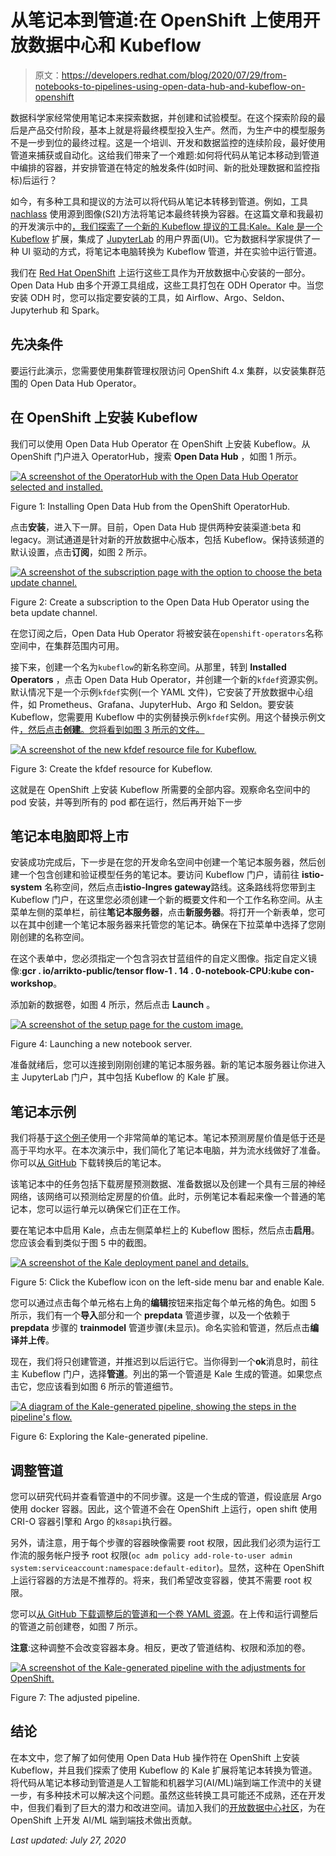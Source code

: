 # 从笔记本到管道:在 OpenShift 上使用开放数据中心和 Kubeflow

> 原文：<https://developers.redhat.com/blog/2020/07/29/from-notebooks-to-pipelines-using-open-data-hub-and-kubeflow-on-openshift>

数据科学家经常使用笔记本来探索数据，并创建和试验模型。在这个探索阶段的最后是产品交付阶段，基本上就是将最终模型投入生产。然而，为生产中的模型服务不是一步到位的最终过程。这是一个培训、开发和数据监控的连续阶段，最好使用管道来捕获或自动化。这给我们带来了一个难题:如何将代码从笔记本移动到管道中编排的容器，并安排管道在特定的触发条件(如时间、新的批处理数据和监控指标)后运行？

如今，有多种工具和提议的方法可以将代码从笔记本转移到管道。例如，工具 [nachlass](https://github.com/nachlass-tools/nachlass) 使用源到图像(S2I)方法将笔记本最终转换为容器。在这篇文章和我最初的开发演示中的[，我们探索了一个新的 Kubeflow 提议的工具:Kale。Kale 是一个](https://developers.redhat.com/devnation/tech-talks/kubeflow-kubernetes/?sc_cid=7013a000002gW1BAAU) [Kubeflow](https://developers.redhat.com/blog/2020/02/10/installing-kubeflow-v0-7-on-openshift-4-2/) 扩展，集成了 [JupyterLab](https://jupyterlab.readthedocs.io/en/stable/) 的用户界面(UI)。它为数据科学家提供了一种 UI 驱动的方式，将笔记本电脑转换为 Kubeflow 管道，并在实验中运行管道。

我们在 [Red Hat OpenShift](https://developers.redhat.com/products/openshift/overview) 上运行这些工具作为开放数据中心安装的一部分。Open Data Hub 由多个开源工具组成，这些工具打包在 ODH Operator 中。当您安装 ODH 时，您可以指定要安装的工具，如 Airflow、Argo、Seldon、Jupyterhub 和 Spark。

## 先决条件

要运行此演示，您需要使用集群管理权限访问 OpenShift 4.x 集群，以安装集群范围的 Open Data Hub Operator。

## 在 OpenShift 上安装 Kubeflow

我们可以使用 Open Data Hub Operator 在 OpenShift 上安装 Kubeflow。从 OpenShift 门户进入 OperatorHub，搜索 **Open Data Hub** ，如图 1 所示。

[![A screenshot of the OperatorHub with the Open Data Hub Operator selected and installed.](img/1e423e510fa3153afb03ace2e7c6d0f7.png "Screen Shot 2020-06-11 at 3.25.19 PM")](/sites/default/files/blog/2020/06/Screen-Shot-2020-06-11-at-3.25.19-PM.png)

Figure 1: Installing Open Data Hub from the OpenShift OperatorHub.

点击**安装**，进入下一屏。目前，Open Data Hub 提供两种安装渠道:beta 和 legacy。测试通道是针对新的开放数据中心版本，包括 Kubeflow。保持该频道的默认设置，点击**订阅**，如图 2 所示。

[![A screenshot of the subscription page with the option to choose the beta update channel.](img/6dd80f2aefbfe569fb6dbe79106a30bf.png "Screen Shot 2020-06-11 at 3.30.39 PM")](/sites/default/files/blog/2020/06/Screen-Shot-2020-06-11-at-3.30.39-PM.png)

Figure 2: Create a subscription to the Open Data Hub Operator using the beta update channel.

在您订阅之后，Open Data Hub Operator 将被安装在`openshift-operators`名称空间中，在集群范围内可用。

接下来，创建一个名为`kubeflow`的新名称空间。从那里，转到 **Installed Operators** ，点击 Open Data Hub Operator，并创建一个新的`kfdef`资源实例。默认情况下是一个示例`kfdef`实例(一个 YAML 文件)，它安装了开放数据中心组件，如 Prometheus、Grafana、JupyterHub、Argo 和 Seldon。要安装 Kubeflow，您需要用 Kubeflow 中的实例替换示例`kfdef`实例。用这个替换示例文件[，然后点击**创建**。您将看到如图 3 所示的文件。](https://raw.githubusercontent.com/opendatahub-io/manifests/v0.7-branch-openshift/kfdef/kfctl_openshift_apiv1.yaml)

[![A screenshot of the new kfdef resource file for Kubeflow.](img/293052be30ec57141f70d386a164ccaf.png "Screen Shot 2020-06-11 at 3.37.33 PM")](/sites/default/files/blog/2020/06/Screen-Shot-2020-06-11-at-3.37.33-PM.png)

Figure 3: Create the kfdef resource for Kubeflow.

这就是在 OpenShift 上安装 Kubeflow 所需要的全部内容。观察命名空间中的 pod 安装，并等到所有的 pod 都在运行，然后再开始下一步

## 笔记本电脑即将上市

安装成功完成后，下一步是在您的开发命名空间中创建一个笔记本服务器，然后创建一个包含创建和验证模型任务的笔记本。要访问 Kubeflow 门户，请前往 **istio-system** 名称空间，然后点击**istio-Ingres gateway**路线。这条路线将您带到主 Kubeflow 门户，在这里您必须创建一个新的概要文件和一个工作名称空间。从主菜单左侧的菜单栏，前往**笔记本服务器**，点击**新服务器**。将打开一个新表单，您可以在其中创建一个笔记本服务器来托管您的笔记本。确保在下拉菜单中选择了您刚刚创建的名称空间。

在这个表单中，您必须指定一个包含羽衣甘蓝组件的自定义图像。指定自定义镜像:**gcr . io/arrikto-public/tensor flow-1 . 14 . 0-notebook-CPU:kube con-workshop**。

添加新的数据卷，如图 4 所示，然后点击 **Launch** 。

[![A screenshot of the setup page for the custom image.](img/dba462a00f7746e03edc356dce7d8851.png "Screen Shot 2020-06-11 at 3.50.01 PM")](/sites/default/files/blog/2020/06/Screen-Shot-2020-06-11-at-3.50.01-PM.png)

Figure 4: Launching a new notebook server.

准备就绪后，您可以连接到刚刚创建的笔记本服务器。新的笔记本服务器让你进入主 JupyterLab 门户，其中包括 Kubeflow 的 Kale 扩展。

## 笔记本示例

我们将基于[这个例子](https://github.com/josephlee94/intuitive-deep-learning)使用一个非常简单的笔记本。笔记本预测房屋价值是低于还是高于平均水平。在本次演示中，我们简化了笔记本电脑，并为流水线做好了准备。你可以[从 GitHub](https://github.com/nakfour/DevnationJune202) 下载转换后的笔记本。

该笔记本中的任务包括下载房屋预测数据、准备数据以及创建一个具有三层的神经网络，该网络可以预测给定房屋的价值。此时，示例笔记本看起来像一个普通的笔记本，您可以运行单元以确保它们正在工作。

要在笔记本中启用 Kale，点击左侧菜单栏上的 Kubeflow 图标，然后点击**启用**。您应该会看到类似于图 5 中的截图。

[![A screenshot of the Kale deployment panel and details.](img/99c2295446627f4f8beb2f2e66145bc3.png "Screen Shot 2020-06-11 at 3.56.11 PM")](/sites/default/files/blog/2020/06/Screen-Shot-2020-06-11-at-3.56.11-PM.png)

Figure 5: Click the Kubeflow icon on the left-side menu bar and enable Kale.

您可以通过点击每个单元格右上角的**编辑**按钮来指定每个单元格的角色。如图 5 所示，我们有一个**导入**部分和一个 **prepdata** 管道步骤，以及一个依赖于 **prepdata** 步骤的 **trainmodel** 管道步骤(未显示)。命名实验和管道，然后点击**编译并上传**。

现在，我们将只创建管道，并推迟到以后运行它。当你得到一个**ok**消息时，前往主 Kubeflow 门户，选择**管道**。列出的第一个管道是 Kale 生成的管道。如果您点击它，您应该看到如图 6 所示的管道细节。

[![A diagram of the Kale-generated pipeline, showing the steps in the pipeline's flow.](img/56d26792f0c7436ccc1a72ad97822cb4.png "Screen Shot 2020-06-11 at 4.00.43 PM")](/sites/default/files/blog/2020/06/Screen-Shot-2020-06-11-at-4.00.43-PM.png)

Figure 6: Exploring the Kale-generated pipeline.

## 调整管道

您可以研究代码并查看管道中的不同步骤。这是一个生成的管道，假设底层 Argo 使用 docker 容器。因此，这个管道不会在 OpenShift 上运行，open shift 使用 CRI-O 容器引擎和 Argo 的`k8sapi`执行器。

另外，请注意，用于每个步骤的容器映像需要 root 权限，因此我们必须为运行工作流的服务帐户授予 root 权限(`oc adm policy add-role-to-user admin system:serviceaccount:namespace:default-editor`)。显然，这种在 OpenShift 上运行容器的方法是不推荐的。将来，我们希望改变容器，使其不需要 root 权限。

您可以[从 GitHub 下载调整后的管道和一个卷 YAML 资源](https://github.com/nakfour/DevnationJune202)。在上传和运行调整后的管道之前创建卷，如图 7 所示。

**注意**:这种调整不会改变容器本身。相反，更改了管道结构、权限和添加的卷。

[![A screenshot of the Kale-generated pipeline with the adjustments for OpenShift.](img/6d6996e9d414d4260024b22c22d69dbb.png "Screen Shot 2020-06-11 at 4.07.36 PM")](/sites/default/files/blog/2020/06/Screen-Shot-2020-06-11-at-4.07.36-PM.png)

Figure 7: The adjusted pipeline.

## 结论

在本文中，您了解了如何使用 Open Data Hub 操作符在 OpenShift 上安装 Kubeflow，并且我们探索了使用 Kubeflow 的 Kale 扩展将笔记本转换为管道。将代码从笔记本移动到管道是人工智能和机器学习(AI/ML)端到端工作流中的关键一步，有多种技术可以解决这个问题。虽然这些转换工具可能还不成熟，还在开发中，但我们看到了巨大的潜力和改进空间。请加入我们的[开放数据中心社区](https://opendatahub.io/community.html)，为在 OpenShift 上开发 AI/ML 端到端技术做出贡献。

*Last updated: July 27, 2020*